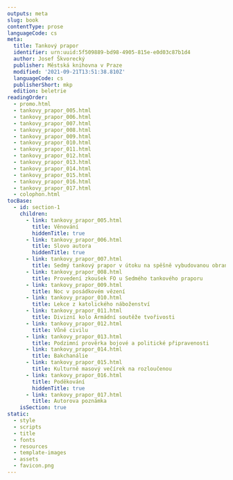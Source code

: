```yaml
---
outputs: meta
slug: book
contentType: prose
languageCode: cs
meta:
  title: Tankový prapor
  identifier: urn:uuid:5f509889-bd98-4905-815e-e0d03c87b1d4
  author: Josef Škvorecký
  publisher: Městská knihovna v Praze
  modified: '2021-09-21T13:51:38.810Z'
  languageCode: cs
  publisherShort: mkp
  edition: beletrie
readingOrder:
  - promo.html
  - tankovy_prapor_005.html
  - tankovy_prapor_006.html
  - tankovy_prapor_007.html
  - tankovy_prapor_008.html
  - tankovy_prapor_009.html
  - tankovy_prapor_010.html
  - tankovy_prapor_011.html
  - tankovy_prapor_012.html
  - tankovy_prapor_013.html
  - tankovy_prapor_014.html
  - tankovy_prapor_015.html
  - tankovy_prapor_016.html
  - tankovy_prapor_017.html
  - colophon.html
tocBase:
  - id: section-1
    children:
      - link: tankovy_prapor_005.html
        title: Věnování
        hiddenTitle: true
      - link: tankovy_prapor_006.html
        title: Slovo autora
        hiddenTitle: true
      - link: tankovy_prapor_007.html
        title: Sedmý tankový prapor v útoku na spěšně vybudovanou obranu nepřítele
      - link: tankovy_prapor_008.html
        title: Provedení zkoušek FO u Sedmého tankového praporu
      - link: tankovy_prapor_009.html
        title: Noc v posádkovém vězení
      - link: tankovy_prapor_010.html
        title: Lekce z katolického náboženství
      - link: tankovy_prapor_011.html
        title: Divizní kolo Armádní soutěže tvořivosti
      - link: tankovy_prapor_012.html
        title: Vůně civilu
      - link: tankovy_prapor_013.html
        title: Podzimní prověrka bojové a politické připravenosti
      - link: tankovy_prapor_014.html
        title: Bakchanálie
      - link: tankovy_prapor_015.html
        title: Kulturně masový večírek na rozloučenou
      - link: tankovy_prapor_016.html
        title: Poděkování
        hiddenTitle: true
      - link: tankovy_prapor_017.html
        title: Autorova poznámka
    isSection: true
static:
  - style
  - scripts
  - title
  - fonts
  - resources
  - template-images
  - assets
  - favicon.png
---
```


